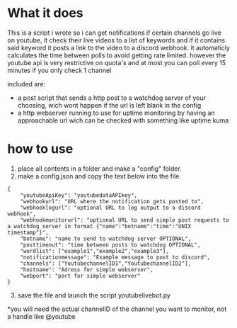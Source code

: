 # What it does
This is a script i wrote so i can get notifications if certain channels go live on youtube, it check their live videos to a list of keywords and if it contains said keyword it posts a link to the video to a discord webhook. it automaticly calculates the time between polls to avoid getting rate limited. however the youtube api is very restrictive on quota's and at most you can poll every 15 minutes if you only check 1 channel

included are:
- a post script that sends a http post to a watchdog server of your choosing, wich wont happen if the url is left blank in the config
- a http webserver running to use for uptime monitoring by having an approachable url wich can be checked with something like uptime kuma


# how to use
1. place all contents in a folder and make a "config" folder.
2. make a config.json and copy the text below into the file 
```
{
    "youtubeApiKey": "youtubedataAPIkey",
    "webhookurl": "URL where the notification gets posted to",
    "webhooklogurl": "optional URL to log output to a discord webhook",
    "webhookmonitorurl": "optional URL to send simple post requests to a watchdog server in format {"name":"botname":"time":"UNIX timestamp"}",
    "botname": "name to send to watchdog server OPTIONAL",
    "posttimeout": "time between posts to watchdog OPTIONAL",
    "wordlist": ["example1","example2","example3"],
    "notificationmessage": "Example message to post to discord",
    "channels": ["YoutubechannelID1","YoutubechannelID2"],
    "hostname": "Adress for simple webserver",
    "webport": "port for simple webserver"
}
```
3. save the file and launch the script youtubelivebot.py

*you will need the actual channelID of the channel you want to monitor, not a handle like @youtube
    
